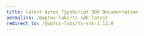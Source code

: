 ```yaml
---
title: Latest Aptos TypeScript SDK Documentation
permalink: /@aptos-labs/ts-sdk-latest
redirect_to: /@aptos-labs/ts-sdk-1.12.0
---
```

